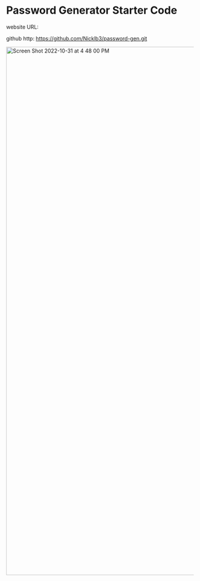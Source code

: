 # Password Generator Starter Code

website URL:

github http: https://github.com/Nicklb3/password-gen.git


<img width="1417" alt="Screen Shot 2022-10-31 at 4 48 00 PM" src="https://user-images.githubusercontent.com/103023770/199130217-927586ed-933b-4f49-a569-bc6108488322.png">
